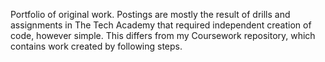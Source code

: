 Portfolio of original work. 
Postings are mostly the result of drills and assignments in The Tech Academy that required independent creation of code, however simple.
This differs from my Coursework repository, which contains work created by following steps.

